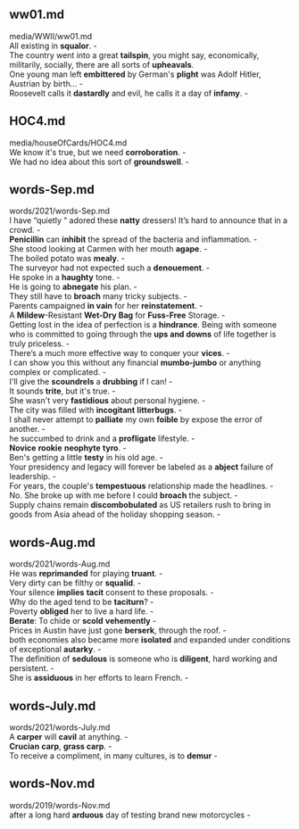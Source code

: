 ## ww01.md ##  
media/WWII/ww01.md  
All existing in **squalor**. -  
The country went into a great **tailspin**, you might say, economically, militarily, socially, there are all sorts of **upheavals**.   
One young man left **embittered** by German's **plight** was Adolf Hitler, Austrian by birth... -  
Roosevelt calls it **dastardly** and evil, he calls it a day of **infamy**. -  
  
## HOC4.md ##  
media/houseOfCards/HOC4.md  
We know it's true, but we need **corroboration**. -  
We had no idea about this sort of **groundswell**. -  

## words-Sep.md ##  
words/2021/words-Sep.md  
I have “quietly “ adored these **natty** dressers! It’s hard to announce that in a crowd. -  
**Penicillin** can **inhibit** the spread of the bacteria and inflammation. -  
She stood looking at Carmen with her mouth **agape**. -  
The boiled potato was **mealy**. -  
The surveyor had not expected such a **denouement**. -  
He spoke in a **haughty** tone. -  
He is going to **abnegate** his plan. -  
They still have to **broach** many tricky subjects. -  
Parents campaigned **in vain** for her **reinstatement**. -  
A **Mildew**-Resistant **Wet-Dry Bag** for **Fuss-Free** Storage. -  
Getting lost in the idea of perfection is a **hindrance**. Being with someone who is committed to going through the **ups and downs** of life together is truly priceless. -  
There’s a much more effective way to conquer your **vices**. -  
I can show you this without any financial **mumbo-jumbo** or anything complex or complicated. -  
I'll give the **scoundrels** a **drubbing** if I can! -  
It sounds **trite**, but it's true. -  
She wasn't very **fastidious** about personal hygiene. -  
The city was filled with **incogitant** **litterbugs**. -  
I shall never attempt to **palliate** my own **foible** by expose the error of another. -  
he succumbed to drink and a **profligate** lifestyle. -  
**Novice** **rookie** **neophyte** **tyro**. -  
Ben's getting a little **testy** in his old age. -  
Your presidency and legacy will forever be labeled as a **abject** failure of leadership. -  
For years, the couple's **tempestuous** relationship made the headlines. -  
No. She broke up with me before I could **broach** the subject. -  
Supply chains remain **discombobulated** as US retailers rush to bring in goods from Asia ahead of the holiday shopping season. -  
  
## words-Aug.md ##  
words/2021/words-Aug.md  
He was **reprimanded** for playing **truant**. -  
Very dirty can be filthy or **squalid**. -  
Your silence **implies** **tacit** consent to these proposals. -  
Why do the aged tend to be **taciturn**? -  
Poverty **obliged** her to live a hard life. -  
**Berate**: To chide or **scold** **vehemently** -  
Prices in Austin have just gone **berserk**, through the roof. -  
both economies also became more **isolated** and expanded under conditions of exceptional **autarky**. -  
The definition of **sedulous** is someone who is **diligent**, hard working and persistent. -  
She is **assiduous** in her efforts to learn French. -  
  
## words-July.md ##  
words/2021/words-July.md  
A **carper** will **cavil** at anything. -  
**Crucian** **carp**, **grass carp**. -  
To receive a compliment, in many cultures, is to **demur** -  
  
## words-Nov.md ##  
words/2019/words-Nov.md  
after a long hard **arduous** day of testing brand new motorcycles -  
